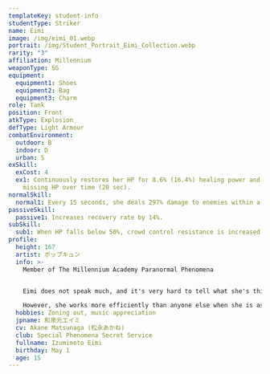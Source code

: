 ```yaml
---
templateKey: student-info
studentType: Striker
name: Eimi
image: /img/eimi_01.webp
portrait: /img/Student_Portrait_Eimi_Collection.webp
rarity: "3"
affiliation: Millennium
weaponType: SG
equipment:
  equipment1: Shoes
  equipment2: Bag
  equipment3: Charm
role: Tank
position: Front
atkType: Explosion
defType: Light Armour
combatEnvironment:
  outdoor: B
  indoor: D
  urban: S
exSkill:
  exCost: 4
  ex1: Continuously restores her HP for 8.6% (16.4%) healing power and 3.4% of
    missing HP over time (20 sec).
normalSkill:
  normal1: Every 15 seconds, she deals 297% damage to enemies within a fan-shaped area.
passiveSkill:
  passive1: Increases recovery rate by 14%.
subSkill:
  sub1: When HP falls below 50%, crowd control resistance is increased by 20.1%.
profile:
  height: 167
  artist: ポップキュン
  info: >-
    Member of The Millennium Academy Paranormal Phenomena 


    Eimi does not speak much, and it's very hard to tell what she's thinking about. It's not uncommon to see her staring into space in a daze for no particular reason.

    However, she works more efficiently than anyone else when she is asked to carry out a mission at a seminar.
  hobbies: Zoning out, music appreciation
  jpname: 和泉元エイミ
  cv: Akane Matsunaga (松永あかね)
  club: Special Phenomena Secret Service
  fullname: Izumimoto Eimi
  birthday: May 1
  age: 15
---
```

